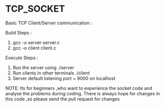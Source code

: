 # TCP_SOCKET

Basic TCP Client/Server communication :


Build Steps :
1. gcc -o server server.c
2. gcc -o client client.c




Execute Steps :
1. Run the server using ./server
2. Run clients in other terminals ./client
3. Server default listening port = 9000 on localhost


NOTE:
Its for beginners ,who want to experience the socket
code and analyse the problems during coding. There is always
hope for changes in this code ,so please send the pull request
for changes

